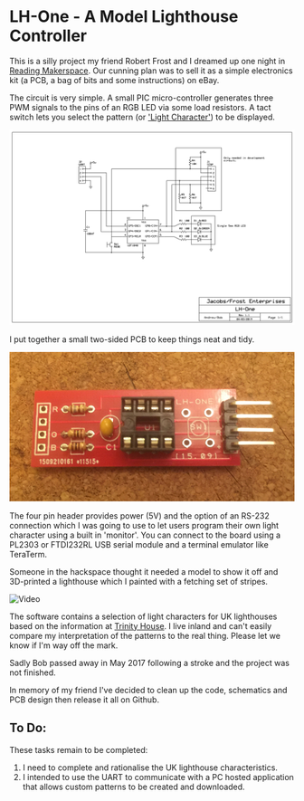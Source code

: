 # LH-One - A Model Lighthouse Controller

This is a silly project my friend Robert Frost and I dreamed up one night in [Reading Makerspace](http://www.rlab.org.uk). Our cunning plan was to sell it as a simple electronics kit (a PCB, a bag of bits and some instructions) on eBay.

The circuit is very simple. A small PIC micro-controller generates three PWM signals to the pins of an RGB LED via some load resistors. A tact switch lets you select the pattern (or ['Light Character'](https://en.wikipedia.org/wiki/Light_characteristic)) to be displayed.

![Schematic](schematics/LH-ONE.png)

I put together a small two-sided PCB to keep things neat and tidy.

![Partially Populated PCB](images/lh-one.png)

The four pin header provides power (5V) and the option of an RS-232 connection which I was going to use to let users program their own light character using a built in 'monitor'. You can connect to the board using a PL2303 or FTDI232RL USB serial module and a terminal emulator like TeraTerm. 

Someone in the hackspace thought it needed a model to show it off and 3D-printed a lighthouse which I painted with a fetching set of stripes.

![Video](video/video.gif)

The software contains a selection of light characters for UK lighthouses based on the information at [Trinity House](https://www.trinityhouse.co.uk/lighthouses-and-lightvessels?type=lighthouse#filters). I live inland and can't easily compare my interpretation of the patterns to the real thing. Please let we know if I'm way off the mark.

Sadly Bob passed away in May 2017 following a stroke and the project was not finished.

In memory of my friend I've decided to clean up the code, schematics and PCB design then release it all on Github.

## To Do:

These tasks remain to be completed:

1. I need to complete and rationalise the UK lighthouse characteristics.
2. I intended to use the UART to communicate with a PC hosted application that allows custom patterns to be created and downloaded.
